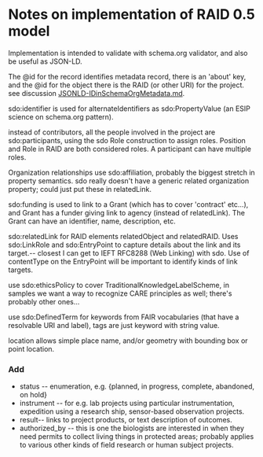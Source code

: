# Notes on implementation of RAID 0.5 model 

Implementation is intended to validate with schema.org validator, and also be useful as JSON-LD. 

The @id for the record identifies metadata record, there is an 'about' key,  and the @id for the object there is the RAID (or other URI) for the project.  see discussion [JSONLD-IDinSchemaOrgMetadata.md](#../../JSONLD-IDinSchemaOrgMetadata.md).

sdo:identifier is used for alternateIdentifiers as sdo:PropertyValue (an ESIP science on schema.org pattern). 

instead of contributors, all the people involved in the project are sdo:participants, using the sdo Role construction to assign roles. Position and Role in RAID are both considered roles.  A participant can have multiple roles. 

Organization relationships use sdo:affiliation, probably the biggest stretch in property semantics.  sdo really doesn't have a generic related organization property; could just put these in relatedLink.  

sdo:funding is used to link to a Grant (which has to cover 'contract' etc...), and Grant has a funder giving link to agency (instead of relatedLink). The Grant can have an identifier, name, description, etc. 

sdo:relatedLink for RAID elements relatedObject and relatedRAID. Uses sdo:LinkRole and sdo:EntryPoint to capture details about the link and its target.-- closest I can get to IEFT RFC8288 (Web Linking) with sdo.  Use of contentType on the EntryPoint will be important to identify kinds of link targets.

use sdo:ethicsPolicy to cover TraditionalKnowledgeLabelScheme, in samples we want a way to recognize CARE principles as well; there's probably other ones...

use sdo:DefinedTerm for keywords from FAIR vocabularies (that have a resolvable URI and label), tags are just keyword with string value. 

location allows simple place name, and/or geometry with bounding box or point location.

### Add
- status -- enumeration, e.g. {planned, in progress, complete, abandoned, on hold}
- instrument -- for e.g. lab projects using particular instrumentation, expedition using a research ship, sensor-based observation projects.
- result-- links to project products, or text description of outcomes.
- authorized_by -- this is one the biologists are interested in when they need permits to collect living things in protected areas; probably applies to various other kinds of field research or human subject projects. 